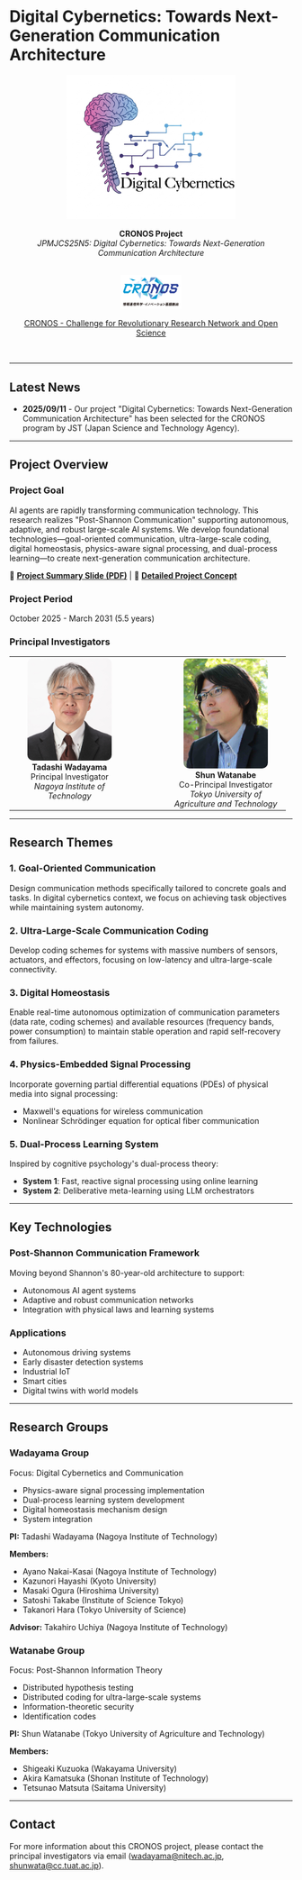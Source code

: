 # Digital Cybernetics: Towards Next-Generation Communication Architecture

<div align="center">
  <img src="assets/images/digital_cybernetics.png" alt="Digital Cybernetics Project Logo" width="300">
  
  **CRONOS Project**  
  *JPMJCS25N5: Digital Cybernetics: Towards Next-Generation Communication Architecture*
  
  <br>
  
  <a href="https://www.jst.go.jp/kisoken/cronos/en/index.html">
    <img src="assets/images/CRONOS_logo.png" alt="CRONOS Program" height="60">
  </a>
  
  <br>
  
  [CRONOS - Challenge for Revolutionary Research Network and Open Science](https://www.jst.go.jp/kisoken/cronos/en/index.html)
</div>

<br>

---

## Latest News

- **2025/09/11** - Our project "Digital Cybernetics: Towards Next-Generation Communication Architecture" has been selected for the CRONOS program by JST (Japan Science and Technology Agency).

---

## Project Overview

### Project Goal
AI agents are rapidly transforming communication technology.
This research realizes "Post-Shannon Communication" supporting autonomous, adaptive, and robust large-scale AI systems.
We develop foundational technologies—goal-oriented communication, ultra-large-scale coding,
digital homeostasis, physics-aware signal processing,
and dual-process learning—to create next-generation communication architecture.

📄 [**Project Summary Slide (PDF)**](assets/summary_slide.pdf) | 📖 [**Detailed Project Concept**](project_concept.md)


### Project Period
October 2025 - March 2031 (5.5 years)

### Principal Investigators

<div align="center">
<table>
  <tr>
    <td align="center" width="200" valign="top">
      <img src="assets/images/wadayama.jpg" width="150" style="border-radius: 10px;">
      <br>
      <strong>Tadashi Wadayama</strong>
      <br>
      Principal Investigator
      <br>
      <em>Nagoya Institute of Technology</em>
    </td>
    <td width="50"></td>
    <td align="center" width="200" valign="top">
      <img src="assets/images/watanabe.png" width="150" style="border-radius: 10px;">
      <br>
      <strong>Shun Watanabe</strong>
      <br>
      Co-Principal Investigator
      <br>
      <em>Tokyo University of Agriculture and Technology</em>
    </td>
  </tr>
</table>
</div>

---

## Research Themes

### 1. Goal-Oriented Communication
Design communication methods specifically tailored to concrete goals and tasks. In digital cybernetics context, we focus on achieving task objectives while maintaining system autonomy.

### 2. Ultra-Large-Scale Communication Coding
Develop coding schemes for systems with massive numbers of sensors, actuators, and effectors, focusing on low-latency and ultra-large-scale connectivity.

### 3. Digital Homeostasis
Enable real-time autonomous optimization of communication parameters (data rate, coding schemes) and available resources (frequency bands, power consumption) to maintain stable operation and rapid self-recovery from failures.

### 4. Physics-Embedded Signal Processing
Incorporate governing partial differential equations (PDEs) of physical media into signal processing:
- Maxwell's equations for wireless communication
- Nonlinear Schrödinger equation for optical fiber communication

### 5. Dual-Process Learning System
Inspired by cognitive psychology's dual-process theory:
- **System 1**: Fast, reactive signal processing using online learning
- **System 2**: Deliberative meta-learning using LLM orchestrators

---

## Key Technologies

### Post-Shannon Communication Framework
Moving beyond Shannon's 80-year-old architecture to support:
- Autonomous AI agent systems
- Adaptive and robust communication networks
- Integration with physical laws and learning systems

### Applications
- Autonomous driving systems
- Early disaster detection systems
- Industrial IoT
- Smart cities
- Digital twins with world models

---

## Research Groups

### Wadayama Group
Focus: Digital Cybernetics and Communication
- Physics-aware signal processing implementation
- Dual-process learning system development
- Digital homeostasis mechanism design
- System integration

**PI:** Tadashi Wadayama (Nagoya Institute of Technology)

**Members:**
- Ayano Nakai-Kasai (Nagoya Institute of Technology)
- Kazunori Hayashi (Kyoto University)
- Masaki Ogura (Hiroshima University)
- Satoshi Takabe (Institute of Science Tokyo)
- Takanori Hara (Tokyo University of Science)

**Advisor:** Takahiro Uchiya (Nagoya Institute of Technology)

### Watanabe Group
Focus: Post-Shannon Information Theory
- Distributed hypothesis testing
- Distributed coding for ultra-large-scale systems
- Information-theoretic security
- Identification codes

**PI:** Shun Watanabe (Tokyo University of Agriculture and Technology)

**Members:**
- Shigeaki Kuzuoka (Wakayama University)
- Akira Kamatsuka (Shonan Institute of Technology)
- Tetsunao Matsuta (Saitama University)

---

## Contact
For more information about this CRONOS project, please contact the principal investigators via email (wadayama@nitech.ac.jp, shunwata@cc.tuat.ac.jp).
